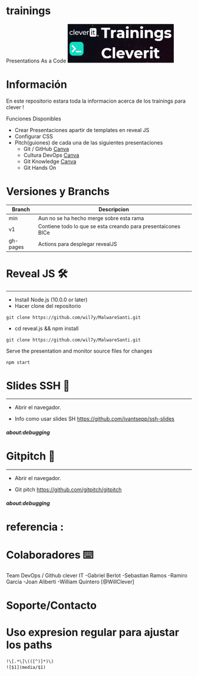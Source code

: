 # trainings
Presentations As a Code
![by @willclever](https://github.com/WillClever/trainings/blob/gh-pages/media/trainingsclever.png "Trainings Clever")

# Información
En este repositorio estara toda la informacion acerca de los trainings para clever !

Funciones Disponibles
- Crear Presentaciones apartir de templates en reveal JS
- Configurar CSS
- Pitch(guiones) de cada una de las siguientes presentaciones
    - Git / GitHub [Canva](https://www.canva.com/design/DAF24LSIp6c/GZpDFDObL91bn7BgCJfh5A/edit?utm_content=DAF24LSIp6c&utm_campaign=designshare&utm_medium=link2&utm_source=sharebutton)
    - Cultura DevOps [Canva](https://www.canva.com/design/DAF248rMD48/4XoO_25PQmMDV7NklH_wIQ/edit?utm_content=DAF248rMD48&utm_campaign=designshare&utm_medium=link2&utm_source=sharebutton)
    - Git Knowledge [Canva](https://www.canva.com/design/DAF2-ANrJCA/flWS-HAgt47Gvifrrfcivw/edit?utm_content=DAF2-ANrJCA&utm_campaign=designshare&utm_medium=link2&utm_source=sharebutton)
    - Git Hands On



# Versiones y Branchs

| Branch       |               Descripcion                    |
| ------------ |              ------------                    |
| min          | Aun no se ha hecho merge sobre esta rama     |
| v1           | Contiene todo lo que se esta creando para presentaicones BICe     |
| gh-pages     | Actions para desplegar revealJS              |

# Reveal JS 🛠️
- - - - - - - - - - - - - - - - - - - - - - - - -
- Install Node.js (10.0.0 or later)
- Hacer clone del repositorio
```
git clone https://github.com/wil7y/MalwareSanti.git
```
- cd reveal.js && npm install
```
git clone https://github.com/wil7y/MalwareSanti.git
```
Serve the presentation and monitor source files for changes
```
npm start
```

# Slides SSH 🚀
- - - - - - - - - - - - - - - - - - - - - - - - -

- Abrir el navegador.

- Info como usar slides SH
https://github.com/ivantsepp/ssh-slides

##### about:debugging

# Gitpitch 🚀
- - - - - - - - - - - - - - - - - - - - - - - - -

- Abrir el navegador.

- Git pitch
https://github.com/gitpitch/gitpitch

##### about:debugging


# referencia :


# Colaboradores ⌨️

Team DevOps / Github clever IT
-Gabriel Berlot
-Sebastian Ramos
-Ramiro Garcia
-Joan Aliberti
-William Quintero [@WillClever]

# Soporte/Contacto

# Uso expresion regular para ajustar los paths
```
!\[.*\]\(([^)]*)\)
![$1](media/$1)
```
